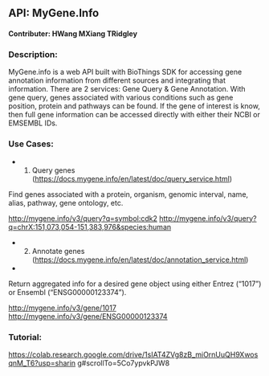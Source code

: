 ## API: MyGene.Info

#### Contributer: HWang MXiang TRidgley

### Description: 

MyGene.info is a web API built with BioThings SDK for accessing gene annotation
information from different sources and integrating that information. There are 2 services: Gene Query &
Gene Annotation. With gene query, genes associated with various conditions such as gene position,
protein and pathways can be found. If the gene of interest is know, then full gene information can be
accessed directly with either their NCBI or EMSEMBL IDs.

### Use Cases:
- 1. Query genes (https://docs.mygene.info/en/latest/doc/query_service.html)

Find genes associated with a protein, organism, genomic interval, name, alias, pathway, gene ontology, etc.

http://mygene.info/v3/query?q=symbol:cdk2
http://mygene.info/v3/query?q=chrX:151,073,054-151,383,976&species:human

- 2. Annotate genes (https://docs.mygene.info/en/latest/doc/annotation_service.html)
- 
Return aggregated info for a desired gene object using either Entrez (“1017”) or Ensembl (“ENSG00000123374”).

http://mygene.info/v3/gene/1017
http://mygene.info/v3/gene/ENSG00000123374

### Tutorial:
https://colab.research.google.com/drive/1sIAT4ZVg8zB_miOrnUuQH9XwosqnM_T6?usp=sharin
g#scrollTo=5Co7ypvkPJW8


